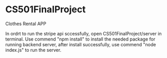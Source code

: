 # CS501FinalProject
Clothes Rental APP

In ordrt to run the stripe api sccessfully, open CS501FinalProject/server in terminal. Use commend "npm install" to install the needed package for running backend server, after install successfully, use commend "node index.js" to run the server.
